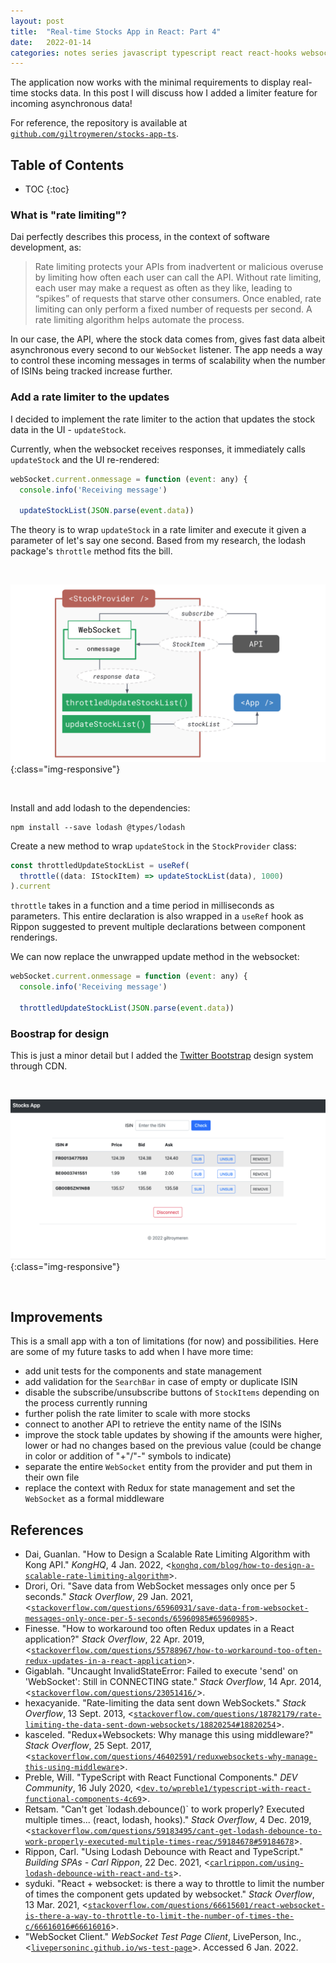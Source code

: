 ```yaml
---
layout: post
title:  "Real-time Stocks App in React: Part 4"
date:   2022-01-14
categories: notes series javascript typescript react react-hooks websocket lodash
---
```


The application now works with the minimal requirements to display real-time stocks data. In this post I will discuss how I added a limiter feature for incoming asynchronous data!

For reference, the repository is available at [`github.com/giltroymeren/stocks-app-ts`](https://github.com/giltroymeren/stocks-app-ts).

## Table of Contents
* TOC
{:toc}

### What is "rate limiting"?

Dai perfectly describes this process, in the context of software development, as:

> Rate limiting protects your APIs from inadvertent or malicious overuse by limiting how often each user can call the API. Without rate limiting, each user may make a request as often as they like, leading to “spikes” of requests that starve other consumers. Once enabled, rate limiting can only perform a fixed number of requests per second. A rate limiting algorithm helps automate the process.

In our case, the API, where the stock data comes from, gives fast data albeit asynchronous every second to our `WebSocket` listener. The app needs a way to control these incoming messages in terms of scalability when the number of ISINs being tracked increase further.

### Add a rate limiter to the updates

I decided to implement the rate limiter to the action that updates the stock data in the UI - `updateStock`.

Currently, when the websocket receives responses, it immediately calls `updateStock` and the UI re-rendered:

~~~ javascript
webSocket.current.onmessage = function (event: any) {
  console.info('Receiving message')

  updateStockList(JSON.parse(event.data))
~~~

The theory is to wrap `updateStock` in a rate limiter and execute it given a parameter of let's say one second. Based from my research, the lodash package's `throttle` method fits the bill.

<br />

![Stocks App - Rate limited updateStock method diagram](/images/posts/2022-01-real-time-stocks-app-in-react/rate-limited-update-diagram.svg){:class="img-responsive"}

<br />

Install and add lodash to the dependencies:

~~~ node
npm install --save lodash @types/lodash
~~~

Create a new method to wrap `updateStock` in the `StockProvider` class:

~~~ javascript
const throttledUpdateStockList = useRef(
  throttle((data: IStockItem) => updateStockList(data), 1000)
).current
~~~

`throttle` takes in a function and a time period in milliseconds as parameters. This entire declaration is also wrapped in a `useRef` hook as Rippon suggested to prevent multiple declarations between component renderings.

We can now replace the unwrapped update method in the websocket:

~~~ javascript
webSocket.current.onmessage = function (event: any) {
  console.info('Receiving message')

  throttledUpdateStockList(JSON.parse(event.data))
~~~

### Boostrap for design

This is just a minor detail but I added the [Twitter Bootstrap](https://getbootstrap.com/) design system through CDN.

<br />

![Stocks App - Home Page](/images/posts/2022-01-real-time-stocks-app-in-react/home-page.svg){:class="img-responsive"}

<br />

## Improvements

This is a small app with a ton of limitations (for now) and possibilities. Here are some of my future tasks to add when I have more time:

- add unit tests for the components and state management
- add validation for the `SearchBar` in case of empty or duplicate ISIN
- disable the subscribe/unsubscribe buttons of `StockItems` depending on the process currently running
- further polish the rate limiter to scale with more stocks
- connect to another API to retrieve the entity name of the ISINs
- improve the stock table updates by showing if the amounts were higher, lower or had no changes based on the previous value (could be change in color or addition of "+"/"-" symbols to indicate)
- separate the entire `WebSocket` entity from the provider and put them in their own file
- replace the context with Redux for state management and set the `WebSocket` as a formal middleware

## References
* Dai, Guanlan. "How to Design a Scalable Rate Limiting Algorithm with Kong API." *KongHQ*, 4 Jan. 2022, <[`konghq.com/blog/how-to-design-a-scalable-rate-limiting-algorithm`](https://konghq.com/blog/how-to-design-a-scalable-rate-limiting-algorithm/)>.
* Drori, Ori. "Save data from WebSocket messages only once per 5 seconds." *Stack Overflow*, 29 Jan. 2021, <[`stackoverflow.com/questions/65960931/save-data-from-websocket-messages-only-once-per-5-seconds/65960985#65960985`](https://stackoverflow.com/a/65960985)>.
* Finesse. "How to workaround too often Redux updates in a React application?" *Stack Overflow*, 22 Apr. 2019, <[`stackoverflow.com/questions/55788967/how-to-workaround-too-often-redux-updates-in-a-react-application`](https://stackoverflow.com/q/55788967)>.
* Gigablah. "Uncaught InvalidStateError: Failed to execute 'send' on 'WebSocket': Still in CONNECTING state." *Stack Overflow*, 14 Apr. 2014, <[`stackoverflow.com/questions/23051416/`](https://stackoverflow.com/a/23052382)>.
* hexacyanide. "Rate-limiting the data sent down WebSockets." *Stack Overflow*, 13 Sept. 2013, <[`stackoverflow.com/questions/18782179/rate-limiting-the-data-sent-down-websockets/18820254#18820254`](https://stackoverflow.com/a/18820254)>.
* kasceled. "Redux+Websockets: Why manage this using middleware?" *Stack Overflow*, 25 Sept. 2017, <[`stackoverflow.com/questions/46402591/reduxwebsockets-why-manage-this-using-middleware`](https://stackoverflow.com/questions/46402591/reduxwebsockets-why-manage-this-using-middleware)>.
* Preble, Will. "TypeScript with React Functional Components." *DEV Community*, 16 July 2020, <[`dev.to/wpreble1/typescript-with-react-functional-components-4c69`](https://dev.to/wpreble1/typescript-with-react-functional-components-4c69)>.
* Retsam. "Can't get \`lodash.debounce()\` to work properly? Executed multiple times... (react, lodash, hooks)." *Stack Overflow*, 4 Dec. 2019, <[`stackoverflow.com/questions/59183495/cant-get-lodash-debounce-to-work-properly-executed-multiple-times-reac/59184678#59184678`](https://stackoverflow.com/a/59184678)>.
* Rippon, Carl. "Using Lodash Debounce with React and TypeScript." *Building SPAs - Carl Rippon*, 22 Dec. 2021, <[`carlrippon.com/using-lodash-debounce-with-react-and-ts`](https://www.carlrippon.com/using-lodash-debounce-with-react-and-ts/)>.
* syduki. "React + websocket: is there a way to throttle to limit the number of times the component gets updated by websocket." *Stack Overflow*, 13 Mar. 2021, <[`stackoverflow.com/questions/66615601/react-websocket-is-there-a-way-to-throttle-to-limit-the-number-of-times-the-c/66616016#66616016`](https://stackoverflow.com/a/66616016)>.
* "WebSocket Client." *WebSocket Test Page Client*, LivePerson, Inc., <[`livepersoninc.github.io/ws-test-page`](http://livepersoninc.github.io/ws-test-page/)>. Accessed 6 Jan. 2022.

